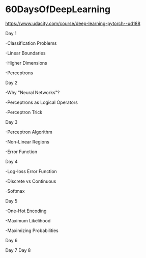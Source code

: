 # 60DaysOfDeepLearning
https://www.udacity.com/course/deep-learning-pytorch--ud188

Day 1

-Classification Problems

-Linear Boundaries

-Higher Dimensions

-Perceptrons

Day 2

-Why "Neural Networks"?

-Perceptrons as Logical Operators

-Perceptron Trick

Day 3

-Perceptron Algorithm
 
-Non-Linear Regions

-Error Function

Day 4

-Log-loss Error Function

-Discrete vs Continuous

-Softmax

Day 5

-One-Hot Encoding
 
-Maximum Likelihood

-Maximizing Probabilities
 
Day 6

Day 7
Day 8
